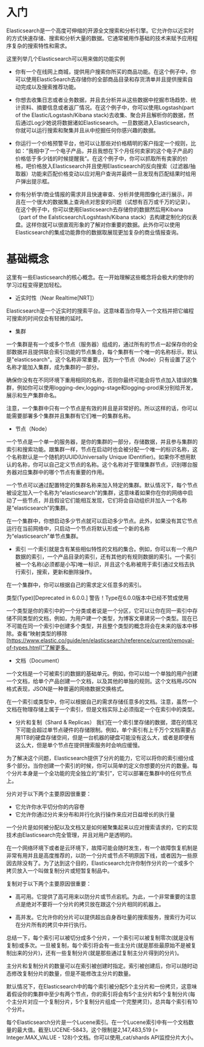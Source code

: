 # 入门
Elasticsearch是一个高度可伸缩的开源全文搜索和分析引擎。它允许你以近实时的方式快速存储、搜索和分析大量的数据。它通常被用作基础的技术来赋予应用程序复杂的搜索特性和需求。

这里列举几个Elasticsearch可以用来做的功能实例
* 你有一个在线网上商城，提供用户搜索你所买的商品功能。在这个例子中，你可以使用ElasticSearch去存储你的全部商品目录和存货清单并且提供搜索自动完成以及搜索推荐功能。

* 你想去收集日志或者业务数据，并且去分析并从这些数据中挖掘市场趋势、统计资料、摘要信息或者返厂情况。在这个例子中，你可以使用Logstash(part of the Elastic/Logstash/Kibana stack)去收集、聚合并且解析你的数据，然后通过Log少她说将数据诸如Elasticsearch。一旦数据进入Elasticsearch，你就可以运行搜索和聚集并且从中挖掘任何你感兴趣的数据。

* 你运行一个价格预警平台，他可以让那些对价格精明的客户指定一个规则，比如：”我相中了一个电子产品，并且我想在下个月任何卖家的这个电子产品的价格低于多少钱的时候提醒我“。在这个例子中，你可以抓取所有卖家的价格，吧价格放入Elasticsearch并且使用Elasticsearch的反向搜索（过滤器/抽取器）功能来匹配价格变动以应对用户查询并最终一旦发现有匹配结果时给用户弹出提示框。

* 你有分析学/商业情报的需求并且快速审查、分析并使用图像化进行展示，并且在一个很大的数据集上查询点对思安的问题（试想有百万或千万的记录）。在这个例子中，你可以使用Elasticsearch去存储你的数据然后用Kibana（part of the Ealsticsearch/Logshtash/Kibana stack）去构建定制化的仪表盘。这样你就可以很直观形象的了解对你重要的数据。此外你可以使用Elasticsearch的集成功能靠你的数据取展现更加复杂的商业情报查询。


# 基础概念
这里有一些Elasticsearch的核心概念。在一开始理解这些概念将会极大的使你的学习过程变得更加轻松。

* 近实时性（Near Realtime[NRT]）

Elasticsearch是一个近实时的搜索平台。这意味着当你导入一个文档并把它编程可搜索的时间仅会有轻微的延时。

* 集群

一个集群是有一个或多个节点（服务器）组成的，通过所有的节点一起保存你的全部数据并且提供联合索引功能的节点集合，每个集群有一个唯一的名称标示，默认是"elasticsearch"。这个名称非常重要，因为一个节点（Node）只有设置了这个名称才能加入集群，成为集群的一部分。

确保你没有在不同环境下重用相同的名称，否则你最终可能会将节点加入错误的集群，例如你可以使用logging-dev,logging-stage和logging-prod来分别给开发，展示和生产集群命名。

注意，一个集群中只有一个节点是有效的并且是非常好的。所以这样的话，你可以能需要部署多个集群并且集群有它们唯一的集群名称。

* 节点（Node）

一个节点是一个单一的服务器，是你的集群的一部分，存储数据，并且参与集群的索引和搜索功能。跟集群一样，节点在启动时也会被分配一个唯一的标识名称，这个名称默认是一个随机的UUID(Universally Unique IDentifier)。如果你不想用默认的名称，你可以自己定义节点的名称。这个名称对于管理集群节点，识别哪台服务器对应集群中的哪个节点有重要的作用。

一个节点可以通过配置特定的集群名称来加入特定的集群。默认情况下，每个节点被设定加入一个名称为“elasticsearch”的集群，这意味着如果你在你的网络中启动了一些节点，并且假设它们能相互发现，它们将会自动组织并加入一个名称是“elasticsearch”的集群。

在一个集群中，你想启动多少节点就可以启动多少节点。此外，如果没有其它节点运行在当前网络中，只启动一个节点将默认形成一个新的名称为“elasticsearch”单节点集群。

* 索引
一个索引就是含有某些相似特性的文档的集合。例如，你可以有一个用户数据的索引，一个产品目录的索引，还有其他的有规则数据的索引。一个索引被一个名称(必须都是小写)唯一标识，并且这个名称被用于索引通过文档去执行索引，搜索，更新和删除操作。

在一个集群中，你可以根据自己的需求定义任意多的索引。


类型(Type)[Deprecated in 6.0.0.] 
警告！Type在6.0.0版本中已经不赞成使用


一个类型是你的索引中的一个分类或者说是一个分区，它可以让你在同一索引中存储不同类型的文档，例如，为用户建一个类型，为博客文章建另一个类型。现在已不可能在同一个索引中创建多个类型，并且整个类型的概念将会在未来的版本中移除。查看“映射类型的移除[https://www.elastic.co/guide/en/elasticsearch/reference/current/removal-of-types.html]”了解更多。

* 文档（Document）

一个文档是一个可被索引的数据的基础单元。例如，你可以给一个单独的用户创建一个文档，给单个产品创建一个文档，以及其他的单独的规则。这个文档用JSON格式表现，JSON是一种普遍的网络数据交换格式。

在一个索引或类型中，你可以根据自己的需求存储任意多的文档。注意，虽然一个文档在物理存储上属于一个索引，但是文档实际上必须指定一个在索引中的类型。

* 分片和复制（Shard & Replicas）
我们在一个索引里存储的数据，潜在的情况下可能会超过单节点硬件的存储限制。例如，单个索引有上千万个文档需要占用1TB的硬盘存储空间，但是一台机器的硬盘可能没有这么大，或者是即便有这么大，但是单个节点在提供搜索服务时会响应缓慢。

为了解决这个问题，Elasticsearch提供了分片的能力，它可以将你的索引细分成多个部分。当你创建一个索引的时候，你可以简单的定义你想要的分片的数量。每个分片本身是一个全功能的完全独立的“索引”，它可以部署在集群中的任何节点上。

分片对于以下两个主要原因很重要：


* 它允许你水平切分你的内容卷
* 它允许你通过分片来分布和并行化执行操作来应对日益增长的执行量


一个分片是如何被分配以及文档又是如何被聚集起来以应对搜索请求的，它的实现技术由Elasticsearch完全管理，并且对用户是透明的。

在一个网络环境下或者是云环境下，故障可能会随时发生，有一个故障恢复机制是非常有用并且是高度推荐的，以防一个分片或节点不明原因下线，或者因为一些原因去除没有了。为了达到这个目的，Elasticsearch允许你制作分片的一个或多个拷贝放入一个叫做复制分片或短暂复制品中。

复制对于以下两个主要原因很重要：


* 高可用。它提供了高可用来以防分片或节点宕机。为此，一个非常重要的注意点是绝对不要将一个分片的拷贝放在跟这个分片相同的机器上。

* 高并发。它允许你的分片可以提供超出自身吞吐量的搜索服务，搜索行为可以在分片所有的拷贝中并行执行。


总结一下，每个索引可以被切分成多个分片，一个索引可以被复制零次(就是没有复制)或多次。一旦被复制，每个索引将会有一些主分片(就是那些最原始不是被复制出来的分片)，还有一些复制分片(就是那些通过复制主分片得到的分片)。

主分片和复制分片的数量可以在索引被创建时指定。索引被创建后，你可以随时动态修改复制分片的数量，但是不能修改主分片的数量。

默认情况下，在Elasticsearch中的每个索引被分配5个主分片和一份拷贝，这意味着假设你的集群中至少有两个节点，你的索引将会有5个主分片和5个复制分片(每个主分片对应一个复制分片，5个复制分片组成一个完整拷贝)，总共每个索引有10个分片。

每个Elasticsearch分片是一个Lucene索引。在一个Lucene索引中有一个文档数量的最大值。截至LUCENE-5843，这个限制是2,147,483,519 (= Integer.MAX_VALUE - 128)个文档。你可以使用_cat/shards API监控分片大小。



